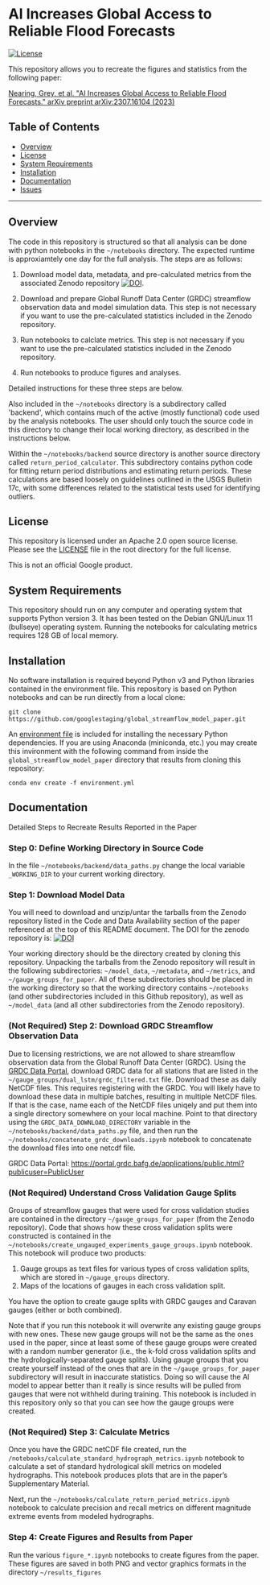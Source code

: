 # AI Increases Global Access to Reliable Flood Forecasts

[![License](https://img.shields.io/badge/License-Apache%202.0-blue.svg)](https://opensource.org/licenses/Apache-2.0)

This repository allows you to recreate the figures and statistics from the following paper:

[Nearing, Grey, et al. "AI Increases Global Access to Reliable Flood Forecasts." arXiv preprint arXiv:2307.16104 (2023)](<https://arxiv.org/abs/2307.16104>)


## Table of Contents
- [Overview](#overview)
- [License](#license)
- [System Requirements](#system-requirements)
- [Installation](#installation)
- [Documentation](#documentation)
- [Issues](https://github.com/googlestaging/global_streamflow_model_paper/issues)

-----

## Overview
The code in this repository is structured so that all analysis can be done with python notebooks in the `~/notebooks` directory. The expected runtime is approxiamtely one day for the full analysis. The steps are as follows:

1) Download model data, metadata, and pre-calculated metrics from the associated Zenodo repository [![DOI](https://zenodo.org/badge/DOI/10.5281/zenodo.10045596.svg)](https://doi.org/10.5281/zenodo.10045596).

2) Download and prepare Global Runoff Data Center (GRDC) streamflow observation data and model simulation data. This step is not necessary if you want to use the pre-calculated statistics included in the Zenodo repository.

3) Run notebooks to calclate metrics. This step is not necessary if you want to use the pre-calculated statistics included in the Zenodo repository.

4) Run notebooks to produce figures and analyses.

Detailed instructions for these three steps are below.

Also included in the `~/notebooks` directory is a subdirectory called 'backend', which contains much of the active (mostly functional) code used by the analysis notebooks. The user should only touch the source code in this directory to change their local working directory, as described in the instructions below. 

Within the `~/notebooks/backend` source directory is another source directory called `return_period_calculator`. This subdirectory contains python code for fitting return period distributions and estimating return periods. These calculations are based loosely on guidelines outlined in the USGS Bulletin 17c, with some differences related to the statistical tests used for identifying outliers.

## License
This repository is licensed under an Apache 2.0 open source license. Please see the [LICENSE](https://github.com/googlestaging/global_streamflow_model_paper/blob/main/LICENSE) file in the root directory for the full license. 

This is not an official Google product.

## System Requirements
This repository should run on any computer and operating system that supports Python version 3. It has been tested on the Debian GNU/Linux 11 (bullseye) operating system. Running the notebooks for calculating metrics requires 128 GB of local memory.

## Installation
No software installation is required beyond Python v3 and Python libraries contained in the environment file. This repository is based on Python notebooks and can be run directly from a local clone:

`git clone https://github.com/googlestaging/global_streamflow_model_paper.git`

An [environment file](https://github.com/googlestaging/global_streamflow_model_paper/blob/main/environment.yml) is included for installing the necessary Python dependencies. If you are using Anaconda (miniconda, etc.) you may create this invironment with the following command from inside the `global_streamflow_model_paper` directory that results from cloning this repository:

`conda env create -f environment.yml`

## Documentation
Detailed Steps to Recreate Results Reported in the Paper

### Step 0: Define Working Directory in Source Code
In the file `~/notebooks/backend/data_paths.py` change the local variable `_WORKING_DIR` to your current working directory. 

### Step 1: Download Model Data

You will need to download and unzip/untar the tarballs from the Zenodo repository listed in the Code and Data Availability section of the paper referenced at the top of this README document. The DOI for the zenodo repository is: [![DOI](https://zenodo.org/badge/DOI/10.5281/zenodo.10045596.svg)](https://doi.org/10.5281/zenodo.10045596)

Your working directory should be the directory created by cloning this repository. Unpacking the tarballs from the Zenodo repository will result in the following subdirectories: `~/model_data`, `~/metadata`, and `~/metrics`, and `~/gauge_groups_for_paper`. All of these subdirectories should be placed in the working directory so that the working directory contains `~/notebooks` (and other subdirectories included in this Github repository), as well as `~/model_data` (and all other subdirectories from the Zenodo repository). 

### (Not Required) Step 2: Download GRDC Streamflow Observation Data
Due to licensing restrictions, we are not allowed to share streamflow observation data from the Global Runoff Data Center (GRDC). Using the [GRDC Data Portal](https://portal.grdc.bafg.de/applications/public.html?publicuser=PublicUser), download GRDC data for all stations that are listed in the `~/gauge_groups/dual_lstm/grdc_filtered.txt` file. Download these as daily NetCDF files. This requires registering with the GRDC. You will likely have to download these data in multiple batches, resulting in multiple NetCDF files. If that is the case, name each of the NetCDF files uniqely and put them into a single directory somewhere on your local machine. Point to that directory using the `GRDC_DATA_DOWNLOAD_DIRECTORY` variable in the `~/notebooks/backend/data_paths.py` file, and then run the `~/notebooks/concatenate_grdc_downloads.ipynb` notebook to concatenate the download files into one netcdf file.

GRDC Data Portal: https://portal.grdc.bafg.de/applications/public.html?publicuser=PublicUser

### (Not Required) Understand Cross Validation Gauge Splits
Groups of streamflow gauges that were used for cross validation studies are contained in the directory `~/gauge_groups_for_paper` (from the Zenodo repository). Code that shows how these cross validation splits were constructed is contained in the `~/notebooks/create_ungauged_experiments_gauge_groups.ipynb` notebook. This notebook will produce two products:

1) Gauge groups as text files for various types of cross validation splits, which are stored in `~/gauge_groups` directory.
2) Maps of the locations of gauges in each cross validation split.

You have the option to create gauge splits with GRDC gauges and Caravan gauges (either or both combined).

Note that if you run this notebook it will overwrite any existing gauge groups with new ones. These new gauge groups will not be the same as the ones used in the paper, since at least some of these gauge groups were created with a random number generator (i.e., the k-fold cross validation splits and the hydrologically-separated gauge splits). Using gauge groups that you create yourself instead of the ones that are in the `~/gauge_groups_for_paper` subdirectory will result in inaccurate statistics. Doing so will cause the AI model to appear better than it really is since results will be pulled from gauges that were not withheld during training. This notebook is included in this repository only so that you can see how the gauge groups were created.

### (Not Required) Step 3: Calculate Metrics
Once you have the GRDC netCDF file created, run the `/notebooks/calculate_standard_hydrograph_metrics.ipynb` notebook to calculate a set of standard hydrological skill metrics on modeled hydrographs. This notebook produces plots that are in the paper’s Supplementary Material.

Next, run the `~/notebooks/calculate_return_period_metrics.ipynb` notebook to calculate precision and recall metrics on different magnitude extreme events from modeled hydrographs. 

### Step 4: Create Figures and Results from Paper
Run the various `figure_*.ipynb` notebooks to create figures from the paper. These figures are saved in both PNG and vector graphics formats in the directory `~/results_figures`
